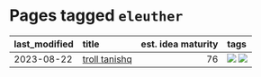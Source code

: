 # Pages tagged `eleuther`

|last_modified|title|est. idea maturity|tags
|:---|:---|---:|:---|
|2023-08-22|[troll tanishq](../troll_tanishq.md)|76|[![](https://img.shields.io/badge/tag-eleuther-c9145c)](../tags/eleuther.md) [![](https://img.shields.io/badge/tag-trash-e168be)](../tags/trash.md)|